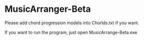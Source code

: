 # MusicArranger-Beta
Please add chord progression models into Chorlds.txt if you want.

If you want to run the program, just open MusicArrange-Beta.exe
